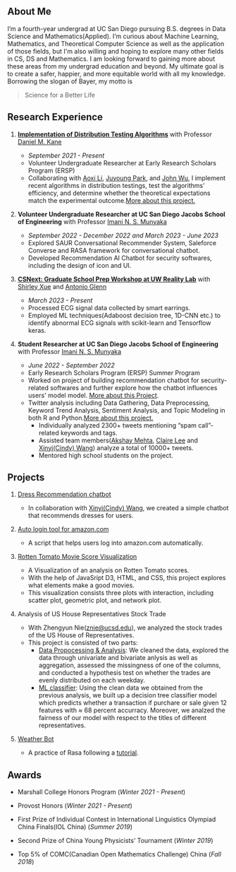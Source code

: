 ## About Me
I’m a fourth-year undergrad at UC San Diego pursuing B.S. degrees in Data Science and Mathematics(Applied). I’m curious about Machine Learning, Mathematics, and Theoretical Computer Science as well as the application of those fields, but I'm also willing and hoping to explore many other fields in CS, DS and Mathematics. I am looking forward to gaining more about these areas from my undergrad education and beyond. My ultimate goal is to create a safer, happier, and more equitable world with all my knowledge. Borrowing the slogan of Bayer, my motto is
>Science for a Better Life


## Research Experience
1. [**Implementation of Distribution Testing Algorithms**](https://github.com/wujjohn/Implementation-of-Distribution-Testing-Algorithms) with Professor [Daniel M. Kane](https://cseweb.ucsd.edu/~dakane/)
   - _September 2021 - Present_
   - Volunteer Undergraduate Researcher at Early Research Scholars Program (ERSP)
   - Collaborating with [Aoxi Li](https://github.com/aoxil), [Juyoung Park](https://github.com/jup023), and [John Wu](https://github.com/wujjohn), I implement recent algorithms in distribution testings, test the algorithms' efficiency, and determine whether the theoretical expectations match the experimental outcome.[More about this project.](https://github.com/wujjohn/Implementation-of-Distribution-Testing-Algorithms)
   
2. **Volunteer Undergraduate Researcher at UC San Diego Jacobs School of Engineering** with Professor [Imani N. S. Munyaka](https://www.imanimunyaka.com/)
    - _September 2022 - December 2022 and March 2023 - June 2023_
    - Explored SAUR Conversational Recommender System, Saleforce Converse and RASA framework for conversational chatbot.
    - Developed Recommendation AI Chatbot for security softwares, including the design of icon and UI.
3. [**CSNext: Graduate School Prep Workshop at UW Reality Lab**](https://realitylab.uw.edu/components/csnext.html) with [Shirley Xue](https://xueqiuyue.com) and [Antonio Glenn](https://antoniog.page)
    - _March 2023 - Present_
    - Processed ECG signal data collected by smart earrings.
    - Employed ML techniques(Adaboost decision tree, 1D-CNN etc.) to identify abnormal ECG signals with scikit-learn and Tensorflow keras.
    
4. **Student Researcher at UC San Diego Jacobs School of Engineering** with Professor [Imani N. S. Munyaka](https://www.imanimunyaka.com/)
   - _June 2022 - September 2022_
   - Early Research Scholars Program (ERSP) Summer Program
   - Worked on project of building recommendation chatbot for security-related softwares and further explore how the chatbot influences users' model model. [More about this Project](https://drive.google.com/file/d/1tVnZK06rlR5YoPayzCYYr4HqEn6LoroF/view).
   - Twitter analysis including Data Gathering, Data Preprocessing, Keyword Trend Analysis, Sentiment Analysis, and Topic Modeling in both R and Python.[More about this project.](https://github.com/Munyaka-Research-Group/su22_allprojects/tree/main/twitterFU)
      - Individually analyzed 2300+ tweets mentioning “spam call”-related keywords and tags.
      - Assisted team members([Akshay Mehta](https://github.com/Akshay024), [Claire Lee](https://github.com/clairecgl) and [Xinyi(Cindy) Wang](https://github.com/xiw013)) analyze a total of 10000+ tweets.
      - Mentored high school students on the project.
        
    
## Projects
1. [Dress Recommendation chatbot](https://github.com/wantingmao01/dress_recommendation-chatbot)
   - In collaboration with [Xinyi(Cindy) Wang](https://github.com/xiw013), we created a simple chatbot that recommends dresses for users.
     
2. [Auto login tool for amazon.com](https://github.com/wantingmao01/amazon_auto_signin)
   - A script that helps users log into amazon.com automatically.
     
3. [Rotten Tomato Movie Score Visualization](https://github.com/wantingmao01/Rotten_Tomato_Score_Visualization)
   - A Visualization of an analysis on Rotten Tomato scores.
   - With the help of JavaSript D3, HTML, and CSS, this project explores what elements make a good movies.
   - This visualization consists three plots with interaction, including scatter plot, geometric plot, and network plot.
     
4. Analysis of US House Representatives Stock Trade
   - With Zhengyun Nie(znie@ucsd.edu), we analyzed the stock trades of the US House of Representatives.
   - This project is consisted of two parts:
        - [Data Propocessing & Analysis](https://github.com/wantingmao01/US-House-Representatives-Stock-Trade-Analysis):
          We cleaned the data, explored the data through univariate and bivariate anlysis as well as aggregation, assessed the missingness of one of the columns, and conducted a hypothesis test on whether the trades are evenly distributed on each weekday.
        - [ML classifier](https://github.com/wantingmao01/US-House-Representatives-Stock-Trade-Classifier/blob/main/README.md):
          Using the clean data we obtained from the previous analysis, we built up a decision tree classifier model which predicts whether a transaction if purchare or sale given 12 features with ≈ 68 percent accurracy. Moreover, we analzed the fairness of our model with respect to the titles of different representatives.
5. [Weather Bot](https://github.com/wantingmao01/Weather_bot)
   - A practice of Rasa following a [tutorial](https://www.geeksforgeeks.org/chatbots-using-python-and-rasa/).
   

## Awards

- Marshall College Honors Program (_Winter 2021 - Present_)

- Provost Honors (_Winter 2021 - Present_)

- First Prize of Individual Contest in International Linguistics Olympiad China Finals(IOL China) (_Summer 2019_)
    
- Second Prize of China Young Physicists’ Tournament (_Winter 2019_)

- Top 5% of COMC(Canadian Open Mathematics Challenge) China (_Fall 2018_)

